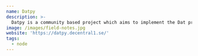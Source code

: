 ```yaml
---
name: Datpy
description: >-
  Datpy is a community based project which aims to implement the Dat project in the Python programming language alongside the initial reference implementation in Javascript.
image: /images/field-notes.jpg
website: 'https://datpy.decentral1.se/'
tags:
  - node
---
```

